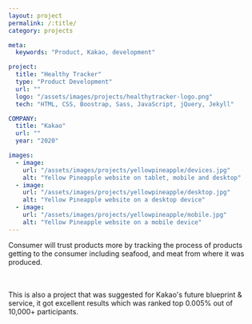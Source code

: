 ```yaml
---
layout: project
permalink: /:title/
category: projects

meta:
  keywords: "Product, Kakao, development"

project:
  title: "Healthy Tracker"
  type: "Product Development"
  url: ""
  logo: "/assets/images/projects/healthytracker-logo.png"
  tech: "HTML, CSS, Boostrap, Sass, JavaScript, jQuery, Jekyll"

COMPANY:
  title: "Kakao"
  url: ""
  year: "2020"

images:
  - image:
    url: "/assets/images/projects/yellowpineapple/devices.jpg"
    alt: "Yellow Pineapple website on tablet, mobile and desktop"
  - image:
    url: "/assets/images/projects/yellowpineapple/desktop.jpg"
    alt: "Yellow Pineapple website on a desktop device"
  - image:
    url: "/assets/images/projects/yellowpineapple/mobile.jpg"
    alt: "Yellow Pineapple website on a mobile device"
---
```

<p>Consumer will trust products more by tracking the process of products getting to the consumer including seafood, and meat from where it was produced. </p>
<br><br> This is also a project that was suggested for Kakao's future blueprint & service, it got excellent results which was ranked top 0.005% out of 10,000+ participants.
